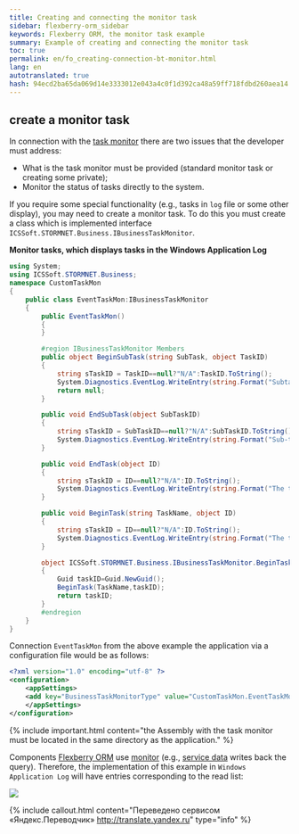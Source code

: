 ```yaml
--- 
title: Creating and connecting the monitor task 
sidebar: flexberry-orm_sidebar 
keywords: Flexberry ORM, the monitor task example 
summary: Example of creating and connecting the monitor task 
toc: true 
permalink: en/fo_creating-connection-bt-monitor.html 
lang: en 
autotranslated: true 
hash: 94ecd2ba65da069d14e3333012e043a4c0f1d392ca48a59ff718fdbd260aea14 
--- 
```


## create a monitor task 

In connection with the [task monitor](fo_business-task-monitor.html) there are two issues that the developer must address: 

* What is the task monitor must be provided (standard monitor task or creating some private); 
* Monitor the status of tasks directly to the system. 

If you require some special functionality (e.g., tasks in `log` file or some other display), you may need to create a monitor task. To do this you must create a class which is implemented interface `ICSSoft.STORMNET.Business.IBusinessTaskMonitor`. 

**Monitor tasks, which displays tasks in the Windows Application Log** 

```csharp
using System;
using ICSSoft.STORMNET.Business;
namespace CustomTaskMon
{
	public class EventTaskMon:IBusinessTaskMonitor
	{
		public EventTaskMon()
		{
		}

		#region IBusinessTaskMonitor Members
		public object BeginSubTask(string SubTask, object TaskID)
		{
			string sTaskID = TaskID==null?"N/A":TaskID.ToString();
			System.Diagnostics.EventLog.WriteEntry(string.Format("Subtask task number {0} started.", sTaskID), SubTask);
			return null;
		}

		public void EndSubTask(object SubTaskID)
		{
			string sTaskID = SubTaskID==null?"N/A":SubTaskID.ToString();
			System.Diagnostics.EventLog.WriteEntry(string.Format("Sub-task {0} ended.", sTaskID), "");
		}

		public void EndTask(object ID)
		{
			string sTaskID = ID==null?"N/A":ID.ToString();
			System.Diagnostics.EventLog.WriteEntry(string.Format("The task {0} ended.", sTaskID), "");
		}

		public void BeginTask(string TaskName, object ID)
		{
			string sTaskID = ID==null?"N/A":ID.ToString();
			System.Diagnostics.EventLog.WriteEntry(string.Format("The task {0} started.", sTaskID), TaskName);
		}

		object ICSSoft.STORMNET.Business.IBusinessTaskMonitor.BeginTask(string TaskName)
		{
			Guid taskID=Guid.NewGuid();
			BeginTask(TaskName,taskID);
			return taskID;
		}
		#endregion
	}
}
``` 

Connection `EventTaskMon` from the above example the application via a configuration file would be as follows: 

```xml
<?xml version="1.0" encoding="utf-8" ?>
<configuration>
	<appSettings>
	<add key="BusinessTaskMonitorType" value="CustomTaskMon.EventTaskMon, CustomTaskMon, Version=1.0.0.1, Culture=neutral, PublicKeyToken=null"/>
	</appSettings>
</configuration>
``` 

{% include important.html content="the Assembly with the task monitor must be located in the same directory as the application." %} 

Components [Flexberry ORM](fo_flexberry-orm.html) use [monitor](fo_business-task-monitor.html) (e.g., [service data](fo_data-service.html) writes back the query). Therefore, the implementation of this example in `Windows Application Log` will have entries corresponding to the read list: 

![](/images/pages/products/flexberry-orm/business-task-monitor/business-task-monitor.jpg) 



{% include callout.html content="Переведено сервисом «Яндекс.Переводчик» <http://translate.yandex.ru>" type="info" %}